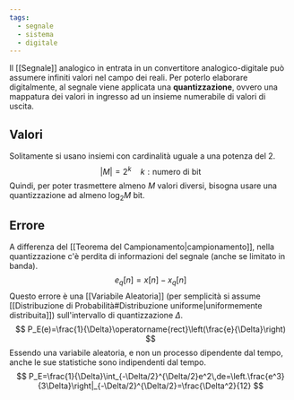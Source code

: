 ```yaml
---
tags:
  - segnale
  - sistema
  - digitale
---
```

Il [[Segnale]] analogico in entrata in un convertitore analogico-digitale può assumere infiniti valori nel campo dei reali. Per poterlo elaborare digitalmente, al segnale viene applicata una **quantizzazione**, ovvero una mappatura dei valori in ingresso ad un insieme numerabile di valori di uscita.
## Valori
Solitamente si usano insiemi con cardinalità uguale a una potenza del $2$.
$$
|M|=2^k\quad k:\text{numero di bit}
$$
Quindi, per poter trasmettere almeno $M$ valori diversi, bisogna usare una quantizzazione ad almeno $\log_2M$ bit.
## Errore
A differenza del [[Teorema del Campionamento|campionamento]], nella quantizzazione c'è perdita di informazioni del segnale (anche se limitato in banda).
$$
e_q[n]=x[n]-x_q[n]
$$
Questo errore è una [[Variabile Aleatoria]] (per semplicità si assume [[Distribuzione di Probabilità#Distribuzione uniforme|uniformemente distribuita]]) sull'intervallo di quantizzazione $\Delta$.
$$
P_E(e)=\frac{1}{\Delta}\operatorname{rect}\left(\frac{e}{\Delta}\right)
$$
Essendo una variabile aleatoria, e non un processo dipendente dal tempo, anche le sue statistiche sono indipendenti dal tempo.
$$
P_E=\frac{1}{\Delta}\int_{-\Delta/2}^{\Delta/2}e^2\,de=\left.\frac{e^3}{3\Delta}\right|_{-\Delta/2}^{\Delta/2}=\frac{\Delta^2}{12}
$$